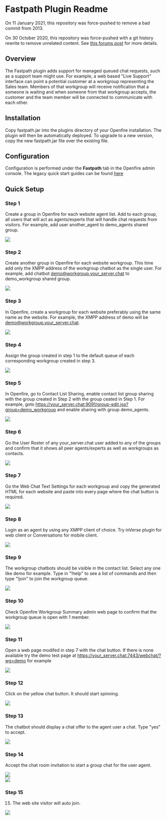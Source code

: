# Fastpath Plugin Readme

On 11 January 2021, this repository was force-pushed to remove a bad
commit from 2013.

On 30 October 2020, this repository was force-pushed with a git history
rewrite to remove unrelated content.  See [this forums post](https://discourse.igniterealtime.org/t/89049)
for more details.

## Overview

The Fastpath plugin adds support for managed queued chat requests, such as
a support team might use.  For example, a web based "Live Support" interface
can point a potential customer at a workgroup representing the Sales team.
Members of that workgroup will receive notification that a someone is
waiting and when someone from that workgroup accepts, the customer and the
team member will be connected to communicate with each other.


## Installation

Copy fastpath.jar into the plugins directory of your Openfire installation. The
plugin will then be automatically deployed. To upgrade to a new version, copy
the new fastpath.jar file over the existing file.

## Configuration

Configuration is performed under the <b>Fastpath</b> tab in the Openfire
admin console.  The legacy quick start guides can be found
[here](https://discourse.igniterealtime.org/t/fastpath-quick-start-guides-legacy)

## Quick Setup

### Step 1
Create a group in Openfire for each website agent list. Add to each group, all users that will act as agents/experts that will handle chat requests from visitors. For example, add user another_agent to demo_agents shared group.

<img src="https://igniterealtime.github.io/openfire-fastpath-plugin/screenshots/screen1.png" />

### Step 2
Create another group in Openfire for each website workgroup. This time add only the XMPP address of the workgroup chatbot as the single user. For example, add chatbot demo@workgroup.your_server.chat to demo_workgroup shared group.

<img src="https://igniterealtime.github.io/openfire-fastpath-plugin/screenshots/screen2.png" /> 

### Step 3
In Openfire, create a workgroup for each website preferably using the same name as the website. For example, the XMPP address of demo will be demo@workgroup.your_server.chat.

<img src="https://igniterealtime.github.io/openfire-fastpath-plugin/screenshots/screen3.png" /> 

### Step 4
Assign the group created in step 1 to the default queue of each corresponding workgroup created in step 3.

<img src="https://igniterealtime.github.io/openfire-fastpath-plugin/screenshots/screen4.png" /> 

### Step 5
In Openfire, go to Contact List Sharing, enable contact list group sharing with the group created in Step 2 with the group ceated in Step 1. For example, goto https://your_server.chat:9091/group-edit.jsp?group=demo_workgroup and enable sharing with group demo_agents.

<img src="https://igniterealtime.github.io/openfire-fastpath-plugin/screenshots/screen5.png" /> 

### Step 6
Go the User Roster of any your_server.chat user added to any of the groups and confirm that it shows all peer agents/experts as well as workgroups as contacts.

<img src="https://igniterealtime.github.io/openfire-fastpath-plugin/screenshots/screen6.png" /> 

### Step 7
Go the Web Chat Text Settings for each workgroup and copy the generated HTML for each website and paste into every page where the chat button is required.

<img src="https://igniterealtime.github.io/openfire-fastpath-plugin/screenshots/screen7.png" /> 

### Step 8
Login as an agent by using any XMPP client of choice. Try inVerse plugin for web client or Conversations for mobile client.

<img src="https://igniterealtime.github.io/openfire-fastpath-plugin/screenshots/screen8.png" /> 

### Step 9
The workgroup chatbots should be visible in the contact list. Select any one like demo for example. Type in "!help" to see a list of commands and then type "!join" to join the workgroup queue.

<img src="https://igniterealtime.github.io/openfire-fastpath-plugin/screenshots/screen9.png" /> 

### Step 10
Check Openfire Workgroup Summary admin web page to confirm that the workgroup queue is open with 1 member. 

<img src="https://igniterealtime.github.io/openfire-fastpath-plugin/screenshots/screen10.png" /> 

### Step 11
Open a web page modifed in step 7 with the chat button. If there is none available try the demo test page at https://your_server.chat:7443/webchat/?wg=demo for example

<img src="https://igniterealtime.github.io/openfire-fastpath-plugin/screenshots/screen11.png" /> 

### Step 12
Click on the yellow chat button. It should start spinning.

<img src="https://igniterealtime.github.io/openfire-fastpath-plugin/screenshots/screen12.png" /> 

### Step 13
The chatbot should display a chat offer to the agent user a chat. Type "yes" to accept.

<img src="https://igniterealtime.github.io/openfire-fastpath-plugin/screenshots/screen13.png" /> 

### Step 14
Accept the chat room invitation to start a group chat for the user agent.

<img src="https://igniterealtime.github.io/openfire-fastpath-plugin/screenshots/screen14.png" /> 
<br/>
<img src="https://igniterealtime.github.io/openfire-fastpath-plugin/screenshots/screen15.png" /> 

### Step 15
15. The web site visitor will auto join.

<img src="https://igniterealtime.github.io/openfire-fastpath-plugin/screenshots/screen16.png" /> 
